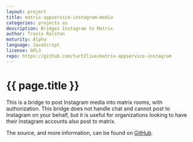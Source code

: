 ```yaml
---
layout: project
title: matrix-appservice-instagram-media
categories: projects as
description: Bridges Instagram to Matrix
author: Travis Ralston
maturity: Alpha
language: JavaScript
license: GPL3
repo: https://github.com/turt2live/matrix-appservice-instagram
---
```


# {{ page.title }}
This is a bridge to post Instagram media into matrix rooms, with authorization. This bridge does not handle chat and cannot post to Instagram on your behalf, but it is useful for organizations looking to have their Instagram accounts also post to matrix.

The source, and more information, can be found on [GitHub](https://github.com/turt2live/matrix-appservice-instagram).
